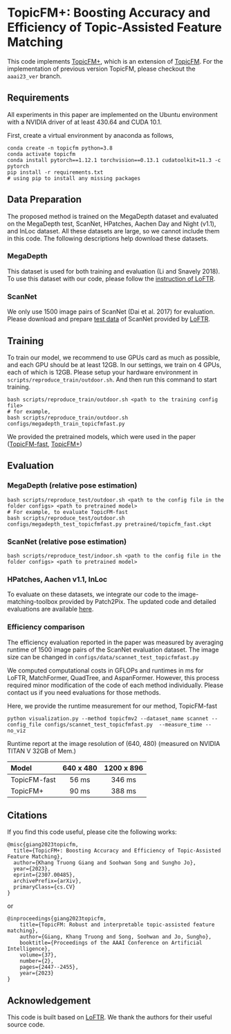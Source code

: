 # TopicFM+: Boosting Accuracy and Efficiency of Topic-Assisted Feature Matching 
    
This code implements [TopicFM+](https://arxiv.org/abs/2307.00485), which is an extension of [TopicFM](https://arxiv.org/abs/2207.00328). For the implementation of previous version TopicFM, please checkout the `aaai23_ver` branch.


## Requirements

All experiments in this paper are implemented on the Ubuntu environment 
with a NVIDIA driver of at least 430.64 and CUDA 10.1.

First, create a virtual environment by anaconda as follows,

    conda create -n topicfm python=3.8 
    conda activate topicfm
    conda install pytorch==1.12.1 torchvision==0.13.1 cudatoolkit=11.3 -c pytorch
    pip install -r requirements.txt
    # using pip to install any missing packages

## Data Preparation

The proposed method is trained on the MegaDepth dataset and evaluated on the MegaDepth test, ScanNet, HPatches, Aachen Day and Night (v1.1), and InLoc dataset.
All these datasets are large, so we cannot include them in this code. 
The following descriptions help download these datasets. 

### MegaDepth

This dataset is used for both training and evaluation (Li and Snavely 2018). 
To use this dataset with our code, please follow the [instruction of LoFTR](https://github.com/zju3dv/LoFTR/blob/master/docs/TRAINING.md).

### ScanNet 
We only use 1500 image pairs of ScanNet (Dai et al. 2017) for evaluation. 
Please download and prepare [test data](https://drive.google.com/drive/folders/1DOcOPZb3-5cWxLqn256AhwUVjBPifhuf) of ScanNet
provided by [LoFTR](https://github.com/zju3dv/LoFTR/blob/master/docs/TRAINING.md).

## Training

To train our model, we recommend to use GPUs card as much as possible, and each GPU should be at least 12GB.
In our settings, we train on 4 GPUs, each of which is 12GB. 
Please setup your hardware environment in `scripts/reproduce_train/outdoor.sh`.
And then run this command to start training.

    bash scripts/reproduce_train/outdoor.sh <path to the training config file>
    # for example,
    bash scripts/reproduce_train/outdoor.sh configs/megadepth_train_topicfmfast.py

 We provided the pretrained models, which were used in the paper ([TopicFM-fast](https://drive.google.com/file/d/1DACWdszttpiCZlk4aazhu0IDWvHkLPZf/view?usp=sharing), [TopicFM+](https://drive.google.com/file/d/1RTZJYrKQ593PBJTdxi9k5C4qZ5lSXnf0/view?usp=sharing))

## Evaluation

### MegaDepth (relative pose estimation)

    bash scripts/reproduce_test/outdoor.sh <path to the config file in the folder configs> <path to pretrained model>
    # For example, to evaluate TopicFM-fast 
    bash scripts/reproduce_test/outdoor.sh configs/megadepth_test_topicfmfast.py pretrained/topicfm_fast.ckpt

### ScanNet (relative pose estimation)

    bash scripts/reproduce_test/indoor.sh <path to the config file in the folder configs> <path to pretrained model>

### HPatches, Aachen v1.1, InLoc

To evaluate on these datasets, we integrate our code to the image-matching-toolbox provided by Patch2Pix.
The updated code and detailed evaluations are available [here](https://github.com/TruongKhang/image-matching-toolbox). 


### Efficiency comparison

The efficiency evaluation reported in the paper was measured by averaging runtime of 1500 image pairs of the ScanNet evaluation dataset.
The image size can be changed in `configs/data/scannet_test_topicfmfast.py`

We computed computational costs in GFLOPs and runtimes in ms for LoFTR, MatchFormer, QuadTree, and AspanFormer. However, this process required minor modification of the code of each method individually. Please contact us if you need evaluations for those methods.

Here, we provide the runtime measurement for our method, TopicFM-fast

    python visualization.py --method topicfmv2 --dataset_name scannet --config_file configs/scannet_test_topicfmfast.py  --measure_time --no_viz

Runtime report at the image resolution of (640, 480) (measured on NVIDIA TITAN V 32GB of Mem.)


|   Model       |    640 x 480   |    1200 x 896    |
|:--------------|:--------------:|:----------------:|
| TopicFM-fast  |     56 ms      |      346 ms      |
| TopicFM+      |     90 ms      |      388 ms      |


## Citations
If you find this code useful, please cite the following works:

    @misc{giang2023topicfm,
      title={TopicFM+: Boosting Accuracy and Efficiency of Topic-Assisted Feature Matching}, 
      author={Khang Truong Giang and Soohwan Song and Sungho Jo},
      year={2023},
      eprint={2307.00485},
      archivePrefix={arXiv},
      primaryClass={cs.CV}
    }

or

    @inproceedings{giang2023topicfm,
        title={TopicFM: Robust and interpretable topic-assisted feature matching},
        author={Giang, Khang Truong and Song, Soohwan and Jo, Sungho},
        booktitle={Proceedings of the AAAI Conference on Artificial Intelligence},
        volume={37},
        number={2},
        pages={2447--2455},
        year={2023}
    }

## Acknowledgement
This code is built based on [LoFTR](https://github.com/zju3dv/LoFTR). We thank the authors for their useful source code.
